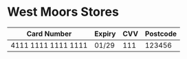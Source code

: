 # West Moors Stores

| Card Number         | Expiry | CVV | Postcode |
|---------------------|--------|-----|----------|
| 4111 1111 1111 1111 | 01/29  | 111 | 123456   |
